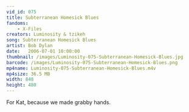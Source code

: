 ```yaml
---
vid_id: 075
title: Subterranean Homesick Blues
fandoms:
    - X-Files
creators: Luminosity & tzikeh
song: Subterranean Homesick Blues
artist: Bob Dylan
date:   2006-07-01 10:00:00
thumbnail: /images/Luminosity-075-Subterranean-Homesick-Blues.jpg
barcode: /images/Luminosity-075-Subterranean-Homesick-Blues.png
mp4name: Luminosity-075-Subterranean-Homesick-Blues.m4v
mp4size: 36.5 MB
width: 848
height: 480
---
```


For Kat, because we made grabby hands.
